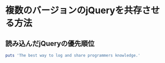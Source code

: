 # 複数のバージョンのjQueryを共存させる方法

## 読み込んだjQueryの優先順位

```ruby:qiita.rb
puts 'The best way to log and share programmers knowledge.'
```
